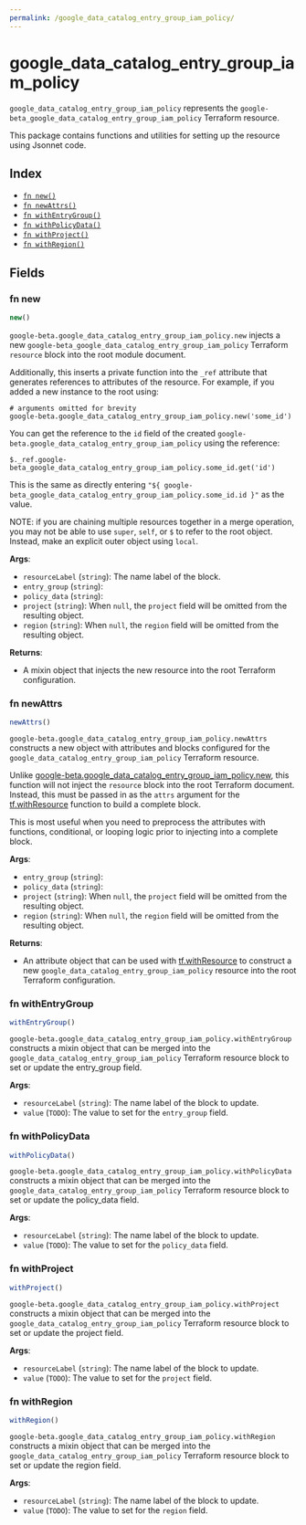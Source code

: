```yaml
---
permalink: /google_data_catalog_entry_group_iam_policy/
---
```


# google_data_catalog_entry_group_iam_policy

`google_data_catalog_entry_group_iam_policy` represents the `google-beta_google_data_catalog_entry_group_iam_policy` Terraform resource.



This package contains functions and utilities for setting up the resource using Jsonnet code.


## Index

* [`fn new()`](#fn-new)
* [`fn newAttrs()`](#fn-newattrs)
* [`fn withEntryGroup()`](#fn-withentrygroup)
* [`fn withPolicyData()`](#fn-withpolicydata)
* [`fn withProject()`](#fn-withproject)
* [`fn withRegion()`](#fn-withregion)

## Fields

### fn new

```ts
new()
```


`google-beta.google_data_catalog_entry_group_iam_policy.new` injects a new `google-beta_google_data_catalog_entry_group_iam_policy` Terraform `resource`
block into the root module document.

Additionally, this inserts a private function into the `_ref` attribute that generates references to attributes of the
resource. For example, if you added a new instance to the root using:

    # arguments omitted for brevity
    google-beta.google_data_catalog_entry_group_iam_policy.new('some_id')

You can get the reference to the `id` field of the created `google-beta.google_data_catalog_entry_group_iam_policy` using the reference:

    $._ref.google-beta_google_data_catalog_entry_group_iam_policy.some_id.get('id')

This is the same as directly entering `"${ google-beta_google_data_catalog_entry_group_iam_policy.some_id.id }"` as the value.

NOTE: if you are chaining multiple resources together in a merge operation, you may not be able to use `super`, `self`,
or `$` to refer to the root object. Instead, make an explicit outer object using `local`.

**Args**:
  - `resourceLabel` (`string`): The name label of the block.
  - `entry_group` (`string`): 
  - `policy_data` (`string`): 
  - `project` (`string`):  When `null`, the `project` field will be omitted from the resulting object.
  - `region` (`string`):  When `null`, the `region` field will be omitted from the resulting object.

**Returns**:
- A mixin object that injects the new resource into the root Terraform configuration.


### fn newAttrs

```ts
newAttrs()
```


`google-beta.google_data_catalog_entry_group_iam_policy.newAttrs` constructs a new object with attributes and blocks configured for the `google_data_catalog_entry_group_iam_policy`
Terraform resource.

Unlike [google-beta.google_data_catalog_entry_group_iam_policy.new](#fn-googledatacatalogentrygroupiampolicynew), this function will not inject the `resource`
block into the root Terraform document. Instead, this must be passed in as the `attrs` argument for the
[tf.withResource](https://github.com/tf-libsonnet/core/tree/main/docs#fn-withresource) function to build a complete block.

This is most useful when you need to preprocess the attributes with functions, conditional, or looping logic prior to
injecting into a complete block.

**Args**:
  - `entry_group` (`string`): 
  - `policy_data` (`string`): 
  - `project` (`string`):  When `null`, the `project` field will be omitted from the resulting object.
  - `region` (`string`):  When `null`, the `region` field will be omitted from the resulting object.

**Returns**:
  - An attribute object that can be used with [tf.withResource](https://github.com/tf-libsonnet/core/tree/main/docs#fn-withresource) to construct a new `google_data_catalog_entry_group_iam_policy` resource into the root Terraform configuration.


### fn withEntryGroup

```ts
withEntryGroup()
```

`google-beta.google_data_catalog_entry_group_iam_policy.withEntryGroup` constructs a mixin object that can be merged into the `google_data_catalog_entry_group_iam_policy`
Terraform resource block to set or update the entry_group field.



**Args**:
  - `resourceLabel` (`string`): The name label of the block to update.
  - `value` (`TODO`): The value to set for the `entry_group` field.


### fn withPolicyData

```ts
withPolicyData()
```

`google-beta.google_data_catalog_entry_group_iam_policy.withPolicyData` constructs a mixin object that can be merged into the `google_data_catalog_entry_group_iam_policy`
Terraform resource block to set or update the policy_data field.



**Args**:
  - `resourceLabel` (`string`): The name label of the block to update.
  - `value` (`TODO`): The value to set for the `policy_data` field.


### fn withProject

```ts
withProject()
```

`google-beta.google_data_catalog_entry_group_iam_policy.withProject` constructs a mixin object that can be merged into the `google_data_catalog_entry_group_iam_policy`
Terraform resource block to set or update the project field.



**Args**:
  - `resourceLabel` (`string`): The name label of the block to update.
  - `value` (`TODO`): The value to set for the `project` field.


### fn withRegion

```ts
withRegion()
```

`google-beta.google_data_catalog_entry_group_iam_policy.withRegion` constructs a mixin object that can be merged into the `google_data_catalog_entry_group_iam_policy`
Terraform resource block to set or update the region field.



**Args**:
  - `resourceLabel` (`string`): The name label of the block to update.
  - `value` (`TODO`): The value to set for the `region` field.
